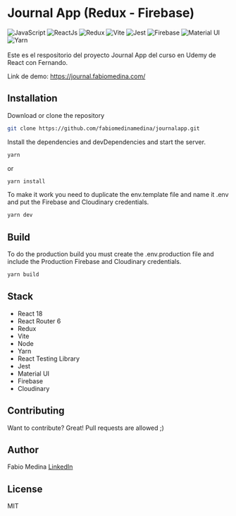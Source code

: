# Journal App (Redux - Firebase)
<div>
  <img alt="JavaScript" src="https://img.shields.io/badge/JavaScript-323330?style=for-the-badge&logo=javascript&logoColor=F7DF1E" />
  <img alt="ReactJs" src="https://img.shields.io/badge/ReactJs-45b8d8?style=for-the-badge&logo=react&logoColor=white" />
  <img alt="Redux" src="https://img.shields.io/badge/Redux-593D88?style=for-the-badge&logo=redux&logoColor=white" />
  <img alt="Vite" src="https://img.shields.io/badge/Vite-B73BFE?style=for-the-badge&logo=vite&logoColor=FFD62E" />
  <img alt="Jest" src="https://img.shields.io/badge/Jest-C21325?style=for-the-badge&logo=jest&logoColor=white" />
  <img alt="Firebase" src="https://img.shields.io/badge/firebase-ffca28?style=for-the-badge&logo=firebase&logoColor=black" />
  <img alt="Material UI" src="https://img.shields.io/badge/-MUI-165fcc?style=for-the-badge&logo=MUI&logoColor=white" />
  <img alt="Yarn" src="https://img.shields.io/badge/Yarn-2C8EBB?style=for-the-badge&logo=yarn&logoColor=white" />
</div>
<br />
Este es el respositorio del proyecto Journal App del curso en Udemy de React con Fernando.

Link de demo: https://journal.fabiomedina.com/

## Installation

Download or clone the repository
```sh
git clone https://github.com/fabiomedinamedina/journalapp.git
```

Install the dependencies and devDependencies and start the server.
```sh
yarn
```
or
```sh
yarn install
```

To make it work you need to duplicate the env.template file and name it .env and put the Firebase and Cloudinary credentials.
```sh
yarn dev
```

## Build
To do the production build you must create the .env.production file and include the Production Firebase and Cloudinary credentials.
```sh
yarn build
```

## Stack
- React 18
- React Router 6
- Redux
- Vite
- Node
- Yarn
- React Testing Library
- Jest
- Material UI
- Firebase
- Cloudinary

## Contributing
Want to contribute? Great! Pull requests are allowed ;)
## Author
Fabio Medina [LinkedIn][linkedin]

## License

MIT

[linkedin]: <https://www.linkedin.com/in/fabio-medina-medina/>